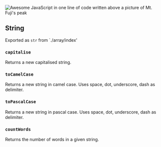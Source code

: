 ![Awesome JavaScript in one line of code written above a picture of Mt. Fuji's peak](ajsioloc.png)

## String

Exported as `str` from `./array/index'

### `capitalise`

Returns a new capitalised string.

### `toCamelCase`

Returns a new string in camel case. Uses space, dot, underscore, dash as delimiter.

### `toPascalCase`

Returns a new string in pascal case. Uses space, dot, underscore, dash as delimiter.

### `countWords`

Returns the number of words in a given string.
